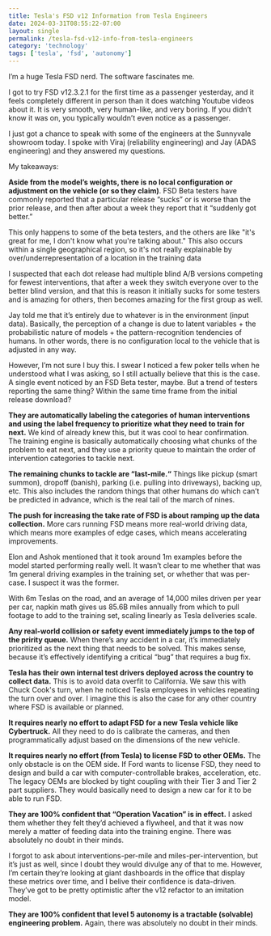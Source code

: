 ```yaml
---
title: Tesla's FSD v12 Information from Tesla Engineers
date: 2024-03-31T08:55:22-07:00
layout: single
permalink: /tesla-fsd-v12-info-from-tesla-engineers
category: 'technology'
tags: ['tesla', 'fsd', 'autonomy']
---
```


I’m a huge Tesla FSD nerd. The software fascinates me.

I got to try FSD v12.3.2.1 for the first time as a passenger yesterday, and it feels completely different in person than it does watching Youtube videos about it. It is very smooth, very human-like, and very boring. If you didn’t know it was on, you typically wouldn’t even notice as a passenger.

I just got a chance to speak with some of the engineers at the Sunnyvale showroom today. I spoke with Viraj (reliability engineering) and Jay (ADAS engineering) and they answered my questions.

My takeaways:

**Aside from the model’s weights, there is no local configuration or adjustment on the vehicle (or so they claim)**. FSD Beta testers have commonly reported that a particular release “sucks” or is worse than the prior release, and then after about a week they report that it “suddenly got better.”

This only happens to some of the beta testers, and the others are like "it's great for me, I don't know what you're talking about." This also occurs within a single geographical region, so it's not really explainable by over/underrepresentation of a location in the training data

I suspected that each dot release had multiple blind A/B versions competing for fewest interventions, that after a week they switch everyone over to the better blind version, and that this is reason it initially sucks for some testers and is amazing for others, then becomes amazing for the first group as well.

Jay told me that it’s entirely due to whatever is in the environment (input data). Basically, the perception of a change is due to latent variables + the probabilistic nature of models + the pattern-recognition tendencies of humans. In other words, there is no configuration local to the vehicle that is adjusted in any way.

However, I’m not sure I buy this. I swear I noticed a few poker tells when he understood what I was asking, so I still actually believe that this is the case. A single event noticed by an FSD Beta tester, maybe. But a trend of testers reporting the same thing? Within the same time frame from the initial release download?

**They are automatically labeling the categories of human interventions and using the label frequency to prioritize what they need to train for next.** We kind of already knew this, but it was cool to hear confirmation. The training engine is basically automatically choosing what chunks of the problem to eat next, and they use a priority queue to maintain the order of intervention categories to tackle next.

**The remaining chunks to tackle are “last-mile.“** Things like pickup (smart summon), dropoff (banish), parking (i.e. pulling into driveways), backing up, etc. This also includes the random things that other humans do which can’t be predicted in advance, which is the real tail of the march of nines.

**The push for increasing the take rate of FSD is about ramping up the data collection.** More cars running FSD means more real-world driving data, which means more examples of edge cases, which means accelerating improvements.

Elon and Ashok mentioned that it took around 1m examples before the model started performing really well. It wasn’t clear to me whether that was 1m general driving examples in the training set, or whether that was per-case. I suspect it was the former.

With 6m Teslas on the road, and an average of 14,000 miles driven per year per car, napkin math gives us 85.6B miles annually from which to pull footage to add to the training set, scaling linearly as Tesla deliveries scale.

**Any real-world collision or safety event immediately jumps to the top of the pririty queue.** When there’s any accident in a car, it’s immediately prioritized as the next thing that needs to be solved. This makes sense, because it’s effectively identifying a critical “bug” that requires a bug fix.

**Tesla has their own internal test drivers deployed across the country to collect data.** This is to avoid data overfit to California. We saw this with Chuck Cook's turn, when he noticed Tesla employees in vehicles repeating the turn over and over. I imagine this is also the case for any other country where FSD is available or planned.

**It requires nearly no effort to adapt FSD for a new Tesla vehicle like Cybertruck.** All they need to do is calibrate the cameras, and then programmatically adjust based on the dimensions of the new vehicle.

**It requires nearly no effort (from Tesla) to license FSD to other OEMs.** The only obstacle is on the OEM side. If Ford wants to license FSD, they need to design and build a car with computer-controllable brakes, acceleration, etc. The legacy OEMs are blocked by tight coupling with their Tier 3 and Tier 2 part suppliers. They would basically need to design a new car for it to be able to run FSD.

**They are 100% confident that “Operation Vacation” is in effect.** I asked them whether they felt they’d achieved a flywheel, and that it was now merely a matter of feeding data into the training engine. There was absolutely no doubt in their minds.

I forgot to ask about interventions-per-mile and miles-per-intervention, but it’s just as well, since I doubt they would divulge any of that to me. However, I’m certain they’re looking at giant dashboards in the office that display these metrics over time, and I belive their confidence is data-driven. They’ve got to be pretty optimistic after the v12 refactor to an imitation model.

**They are 100% confident that level 5 autonomy is a tractable (solvable) engineering problem.** Again, there was absolutely no doubt in their minds.